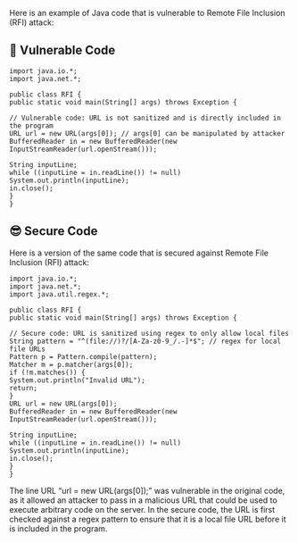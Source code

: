 Here is an example of Java code that is vulnerable to Remote File Inclusion (RFI) attack:

## 🥺 Vulnerable Code
```
import java.io.*; 
import java.net.*; 

public class RFI { 
public static void main(String[] args) throws Exception { 

// Vulnerable code: URL is not sanitized and is directly included in the program 
URL url = new URL(args[0]); // args[0] can be manipulated by attacker 
BufferedReader in = new BufferedReader(new InputStreamReader(url.openStream())); 

String inputLine; 
while ((inputLine = in.readLine()) != null) 
System.out.println(inputLine); 
in.close(); 
} 
}
```
## 😎 Secure Code
Here is a version of the same code that is secured against Remote File Inclusion (RFI) attack:

```
import java.io.*; 
import java.net.*; 
import java.util.regex.*; 

public class RFI { 
public static void main(String[] args) throws Exception { 

// Secure code: URL is sanitized using regex to only allow local files 
String pattern = "^(file://)?/[A-Za-z0-9_/.-]*$"; // regex for local file URLs 
Pattern p = Pattern.compile(pattern); 
Matcher m = p.matcher(args[0]); 
if (!m.matches()) { 
System.out.println("Invalid URL"); 
return; 
} 
URL url = new URL(args[0]); 
BufferedReader in = new BufferedReader(new InputStreamReader(url.openStream())); 

String inputLine; 
while ((inputLine = in.readLine()) != null) 
System.out.println(inputLine); 
in.close(); 
} 
}
```
The line URL “url = new URL(args[0]);” was vulnerable in the original code, as it allowed an attacker to pass in a malicious URL that could be used to execute arbitrary code on the server. In the secure code, the URL is first checked against a regex pattern to ensure that it is a local file URL before it is included in the program.
